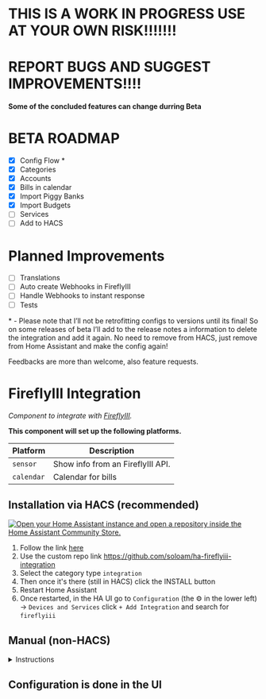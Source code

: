 # THIS IS A WORK IN PROGRESS USE AT YOUR OWN RISK!!!!!!!

# REPORT BUGS AND SUGGEST IMPROVEMENTS!!!!

#### Some of the concluded features can change durring Beta

# BETA ROADMAP

- [x] Config Flow \*
- [x] Categories
- [x] Accounts
- [x] Bills in calendar
- [x] Import Piggy Banks
- [x] Import Budgets
- [ ] Services
- [ ] Add to HACS

# Planned Improvements

- [ ] Translations
- [ ] Auto create Webhooks in FireflyIII
- [ ] Handle Webhooks to instant response
- [ ] Tests

\* - Please note that I’ll not be retrofitting configs to versions until its final! So on some releases of beta I’ll add to the release notes a information to delete the integration and add it again. No need to remove from HACS, just remove from Home Assistant and make the config again!

Feedbacks are more than welcome, also feature requests.

#

#

# FireflyIII Integration

_Component to integrate with [FireflyIII][fireflyiii]._

[fireflyiii]: https://www.firefly-iii.org/

**This component will set up the following platforms.**

| Platform   | Description                       |
| ---------- | --------------------------------- |
| `sensor`   | Show info from an FireflyIII API. |
| `calendar` | Calendar for bills                |

## Installation via HACS (recommended)

[![Open your Home Assistant instance and open a repository inside the Home Assistant Community Store.](https://my.home-assistant.io/badges/hacs_repository.svg)](https://my.home-assistant.io/redirect/hacs_repository/?owner=firstof9&repository=fireflyiii)

1. Follow the link [here](https://hacs.xyz/docs/faq/custom_repositories/)
2. Use the custom repo link https://github.com/soloam/ha-fireflyiii-integration
3. Select the category type `integration`
4. Then once it's there (still in HACS) click the INSTALL button
5. Restart Home Assistant
6. Once restarted, in the HA UI go to `Configuration` (the ⚙️ in the lower left) -> `Devices and Services` click `+ Add Integration` and search for `fireflyiii`

## Manual (non-HACS)

<details>
<summary>Instructions</summary>
  
<br>
You probably do not want to do this! Use the HACS method above unless you know what you are doing and have a good reason as to why you are installing manually
<br>
  
1. Using the tool of choice open the directory (folder) for your HA configuration (where you find `configuration.yaml`).
2. If you do not have a `custom_components` directory (folder) there, you need to create it.
3. In the `custom_components` directory (folder) create a new folder called `fireflyiii_integration`.
4. Download _all_ the files from the `custom_components/fireflyiii_integration/` directory (folder) in this repository.
5. Place the files you downloaded in the new directory (folder) you created.
6. Restart Home Assistant
7. Once restarted, in the HA UI go to `Configuration` (the ⚙️ in the lower left) -> `Devices and Services` click `+ Add Integration` and search for `fireflyiii`
</details>

## Configuration is done in the UI
